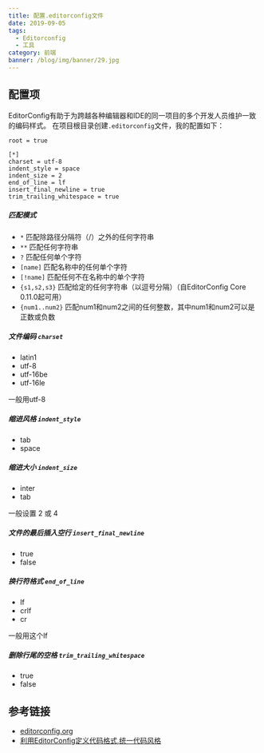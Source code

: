 ```yaml
---
title: 配置.editorconfig文件
date: 2019-09-05
tags:
  - Editorconfig
  - 工具
category: 前端
banner: /blog/img/banner/29.jpg
---
```


## 配置项
EditorConfig有助于为跨越各种编辑器和IDE的同一项目的多个开发人员维护一致的编码样式。
在项目根目录创建`.editorconfig`文件，我的配置如下：
```
root = true

[*]
charset = utf-8
indent_style = space
indent_size = 2
end_of_line = lf
insert_final_newline = true
trim_trailing_whitespace = true

```

##### 匹配模式
- `*`	匹配除路径分隔符（/）之外的任何字符串
- `**`	匹配任何字符串
- `?`	匹配任何单个字符
- `[name]`	匹配名称中的任何单个字符
- `[!name]`	匹配任何不在名称中的单个字符
- `{s1,s2,s3}`	匹配给定的任何字符串（以逗号分隔）（自EditorConfig Core 0.11.0起可用）
- `{num1..num2}`	匹配num1和num2之间的任何整数，其中num1和num2可以是正数或负数


##### 文件编码 `charset`
- latin1
- utf-8
- utf-16be
- utf-16le

一般用utf-8

##### 缩进风格 `indent_style`
- tab
- space

##### 缩进大小 `indent_size`
- inter
- tab

一般设置 2 或 4

##### 文件的最后插入空行 `insert_final_newline`

- true
- false


##### 换行符格式 `end_of_line`
- lf
- crlf
- cr

一般用这个lf

##### 删除行尾的空格 `trim_trailing_whitespace`
- true
- false

## 参考链接

- [editorconfig.org](https://editorconfig.org)
- [利用EditorConfig定义代码格式,统一代码风格](https://relign.github.io/%E5%89%8D%E7%AB%AF%E5%B7%A5%E5%85%B7/editor-config/)




